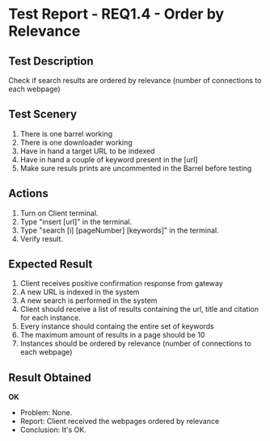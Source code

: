 # Test Report - REQ1.4 - Order by Relevance

## Test Description
Check if search results are ordered by relevance (number of connections to each webpage)

## Test Scenery

1. There is one barrel working
2. There is one downloader working
3. Have in hand a target URL to be indexed
4. Have in hand a couple of keyword present in the [url]
5. Make sure resuls prints are uncommented in the Barrel before testing

## Actions

1. Turn on Client terminal.
2. Type "insert [url]" in the terminal.
3. Type "search [i] [pageNumber] [keywords]" in the terminal.
4. Verify result.

## Expected Result

1. Client receives positive confirmation response from gateway
2. A new URL is indexed in the system
3. A new search is performed in the system
4. Client should receive a list of results containing the url, title and citation for each instance.
5. Every instance should containg the entire set of keywords
6. The maximum amount of results in a page should be 10
7. Instances should be ordered by relevance (number of connections to each webpage)


## Result Obtained
**OK**

- Problem: None.
- Report: Client received the webpages ordered by relevance
- Conclusion: It's OK.
